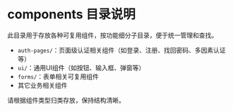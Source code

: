 # components 目录说明

此目录用于存放各种可复用组件，按功能细分子目录，便于统一管理和查找。

- `auth-pages/`：页面级认证相关组件（如登录、注册、找回密码、多因素认证等）
- `ui/`：通用UI组件（如按钮、输入框、弹窗等）
- `forms/`：表单相关可复用组件
- 其它业务相关组件

请根据组件类型归类存放，保持结构清晰。 
